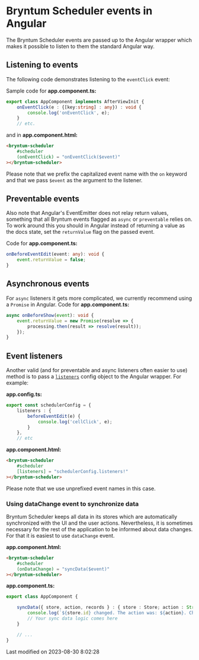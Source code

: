 # Bryntum Scheduler events in Angular

The Bryntum Scheduler events are passed up to the Angular wrapper which makes it possible to listen to them the standard
Angular way.

## Listening to events

The following code demonstrates listening to the `eventClick` event:

Sample code for **app.component.ts:**

```typescript
export class AppComponent implements AfterViewInit {
    onEventClick(e : {[key:string] : any}) : void {
        console.log('onEventClick', e);
    }
    // etc.
```

and in **app.component.html:**

```html
<bryntum-scheduler
    #scheduler
    (onEventClick) = "onEventClick($event)"
></bryntum-scheduler>
```

Please note that we prefix the capitalized event name with the `on` keyword and that we pass `$event` as
the argument to the listener.

## Preventable events

Also note that Angular's EventEmitter does not relay return values, something that all Bryntum events flagged as
`async` or `preventable` relies on. To work around this you should in Angular instead of returning a value as the
docs state, set the `returnValue` flag on the passed event.

Code for **app.component.ts:**

```typescript
onBeforeEventEdit(event: any): void {
    event.returnValue = false;
}
```

## Asynchronous events

For `async` listeners it gets more complicated, we currently recommend using a `Promise` in Angular. 
Code for **app.component.ts:**

```typescript
async onBeforeShow(event): void {
    event.returnValue = new Promise(resolve => {
        processing.then(result => resolve(result));
    });
}
```

## Event listeners

Another valid (and for preventable and async listeners often easier to use) method is to pass a
[`listeners`](https://bryntum.com/products/scheduler/docs/api/Core/mixin/Events#config-listeners)
config object to the Angular wrapper. For example:

**app.config.ts:**

```typescript
export const schedulerConfig = {
    listeners : {
        beforeEventEdit(e) {
            console.log('cellClick', e);
        }
    },
    // etc
```

**app.component.html:**

```html
<bryntum-scheduler
    #scheduler
    [listeners] = "schedulerConfig.listeners!"
></bryntum-scheduler>
```

Please note that we use unprefixed event names in this case.

### Using dataChange event to synchronize data

Bryntum Scheduler keeps all data in its stores which are automatically synchronized with the UI and the user actions.
Nevertheless, it is sometimes necessary for the rest of the application to be informed about data changes. For that
it is easiest to use `dataChange` event.

**app.component.html:**

```html
<bryntum-scheduler
    #scheduler
    (onDataChange) = "syncData($event)"
></bryntum-scheduler>
```

**app.component.ts:**

```typescript
export class AppComponent {

    syncData({ store, action, records } : { store : Store; action : String; records : Model[]}) : void {
        console.log(`${store.id} changed. The action was: ${action}. Changed records: `, records);
        // Your sync data logic comes here
    }

    // ...
}
```


<p class="last-modified">Last modified on 2023-08-30 8:02:28</p>